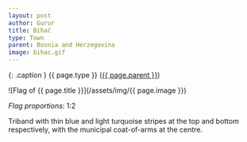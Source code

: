 ```yaml
---
layout: post
author: Gurur
title: Bihač
type: Town
parent: Bosnia and Herzegovina
image: bihac.gif
---
```

{: .caption }
{{ page.type }} ([{{ page.parent }}](/2019/03/30/bosnia-and-herzegovina.html))

![Flag of {{ page.title }}](/assets/img/{{ page.image }})

*Flag proportions*: 1:2

Triband with thin blue and light turquoise stripes at the top and bottom respectively, with the municipal coat-of-arms at the centre.